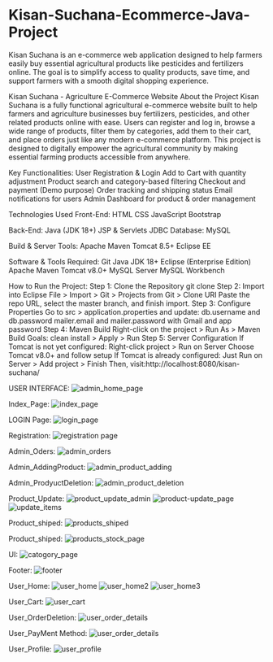 # Kisan-Suchana-Ecommerce-Java-Project
Kisan Suchana is an e-commerce web application designed to help farmers easily buy essential agricultural products like pesticides and fertilizers online. The goal is to simplify access to quality products, save time, and support farmers with a smooth digital shopping experience.

Kisan Suchana - Agriculture E-Commerce Website
About the Project
Kisan Suchana is a fully functional agricultural e-commerce website built to help farmers and agriculture businesses buy fertilizers, pesticides, and other related products online with ease.
Users can register and log in, browse a wide range of products, filter them by categories, add them to their cart, and place orders just like any modern e-commerce platform. This project is designed to digitally empower the agricultural community by making essential farming products accessible from anywhere.

Key Functionalities:
User Registration & Login
Add to Cart with quantity adjustment
Product search and category-based filtering
Checkout and payment (Demo purpose)
Order tracking and shipping status
Email notifications for users
Admin Dashboard for product & order management

Technologies Used
Front-End:
HTML
CSS
JavaScript
Bootstrap

Back-End:
Java (JDK 18+)
JSP & Servlets
JDBC
Database:
MySQL

Build & Server Tools:
Apache Maven
Tomcat 8.5+
Eclipse EE

Software & Tools Required:
Git
Java JDK 18+
Eclipse (Enterprise Edition)
Apache Maven
Tomcat v8.0+
MySQL Server
MySQL Workbench

How to Run the Project:
Step 1: Clone the Repository
git clone <your-github-repo-url>
Step 2: Import into Eclipse
File > Import > Git > Projects from Git > Clone URI
Paste the repo URL, select the master branch, and finish import.
Step 3: Configure Properties
Go to src > application.properties and update:
db.username and db.password
mailer.email and mailer.password with Gmail and app password
Step 4: Maven Build
Right-click on the project > Run As > Maven Build
Goals: clean install > Apply > Run
Step 5: Server Configuration
If Tomcat is not yet configured:
Right-click project > Run on Server
Choose Tomcat v8.0+ and follow setup
If Tomcat is already configured:
Just Run on Server > Add project > Finish
Then, visit:http://localhost:8080/kisan-suchana/

USER INTERFACE:
![admin_home_page](https://github.com/user-attachments/assets/f3e81e18-fb88-4c03-ade3-f3197705b6e9)

Index_Page:
![index_page](https://github.com/user-attachments/assets/2cdb08ee-f991-4c0b-b16f-d44571d82303)

LOGIN Page:
![login_page](https://github.com/user-attachments/assets/cfd98258-858b-496c-a8d3-32660c6d982a)

Registration:
![registration page](https://github.com/user-attachments/assets/6cb7cf19-b2ee-4395-852a-6301e443dc7b)

Admin_Oders:
![admin_orders](https://github.com/user-attachments/assets/468eeb34-974d-48a1-b7e9-25f7c879a91e)

Admin_AddingProduct:
![admin_product_adding](https://github.com/user-attachments/assets/2fef67ed-b49f-4adf-94c2-167ae22c2180)

Admin_ProdyuctDeletion:
![admin_product_deletion](https://github.com/user-attachments/assets/03088b6f-5971-434f-a88c-2f71da68dd87)

Product_Update:
![product_update_admin](https://github.com/user-attachments/assets/fe0aa424-bba1-4cd4-a3dd-0abe98992361)
![product-update_page](https://github.com/user-attachments/assets/729fc5b3-9192-4fdf-abd8-49f6b0df97b0)
![update_items](https://github.com/user-attachments/assets/7cceef65-bea8-46e2-ba25-84caef899ca9)

Product_shiped:
![products_shiped](https://github.com/user-attachments/assets/13308bad-780a-4bda-8762-9975b2650cf0)

Product_shiped:
![products_stock_page](https://github.com/user-attachments/assets/b1d4cafd-403e-4a3d-a84b-1554e13010f0)

UI:
![catogory_page](https://github.com/user-attachments/assets/a8901abf-16fa-4a07-b8bb-815c0af23818)

Footer:
![footer](https://github.com/user-attachments/assets/518dd275-846d-4b76-996d-463aa704d81d)

User_Home:
![user_home](https://github.com/user-attachments/assets/02e9f39d-ebdf-4499-b3db-f7988ed11a7f)
![user_home2](https://github.com/user-attachments/assets/6714f468-267c-4e21-8888-6a8369a9f820)
![user_home3](https://github.com/user-attachments/assets/70afedba-95ed-4d79-9143-9b405d1726b4)

User_Cart:
![user_cart](https://github.com/user-attachments/assets/d69df209-8c48-4e0a-ba6a-5360c89ff7d5)

User_OrderDeletion:
![user_order_details](https://github.com/user-attachments/assets/3066b1c7-593d-486a-b3d8-19841015d298)

User_PayMent Method:
![user_order_details](https://github.com/user-attachments/assets/bfc1936f-72e3-44aa-8ba9-01562a598dab)

User_Profile:
![user_profile](https://github.com/user-attachments/assets/01422bb5-4141-43d7-a6c4-1f8423980a6b)
